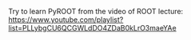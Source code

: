 Try to learn PyROOT from the video of ROOT lecture: https://www.youtube.com/playlist?list=PLLybgCU6QCGWLdDO4ZDaB0kLrO3maeYAe
